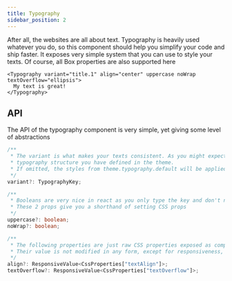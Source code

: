 ```yaml
---
title: Typography
sidebar_position: 2
---
```


After all, the websites are all about text. Typography is heavily used whatever you do, so this component should help you simplify your code and ship faster. It exposes very simple system that you can use to style your texts. Of course, all Box properties are also supported here

```tsx
<Typography variant="title.1" align="center" uppercase noWrap textOverflow="ellipsis">
  My text is great!
</Typography>
```

## API

The API of the typography component is very simple, yet giving some level of abstractions

```ts
/**
 * The variant is what makes your texts consistent. As you might expect, this is a dot notation of the
 * typography structure you have defined in the theme.
 * If omitted, the styles from theme.typography.default will be applied
 */
variant?: TypographyKey;

/**
 * Booleans are very nice in react as you only type the key and don't need a value.
 * These 2 props give you a shorthand of setting CSS props
 */
uppercase?: boolean;
noWrap?: boolean;

/**
 * The following properties are just raw CSS properties exposed as component props for convenience.
 * Their value is not modified in any form, except for responsiveness, where defined
 */
align?: ResponsiveValue<CssProperties["textAlign"]>;
textOverflow?: ResponsiveValue<CssProperties["textOverflow"]>;
```

